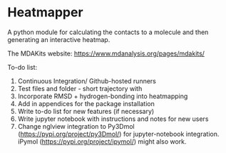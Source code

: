 # Heatmapper
A python module for calculating the contacts to a molecule and then generating an interactive heatmap.

The MDAKits website: https://www.mdanalysis.org/pages/mdakits/

To-do list:

1) Continuous Integration/ Github-hosted runners
2) Test files and folder - short trajectory with 
3) Incorporate RMSD + hydrogen-bonding into heatmapping
4) Add in appendices for the package installation
5) Write to-do list for new features (if necessary)
6) Write jupyter notebook with instructions and notes for new users
7) Change nglview integration to Py3Dmol (https://pypi.org/project/py3Dmol/) for jupyter-notebook integration. iPymol (https://pypi.org/project/ipymol/) might also work.
